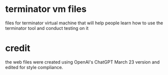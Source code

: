 # terminator vm files
files for terminator virtual machine that will help people learn how to use the terminator tool and conduct testing on it

# credit
the web files were created using OpenAI's ChatGPT March 23 version and edited for style compliance.
